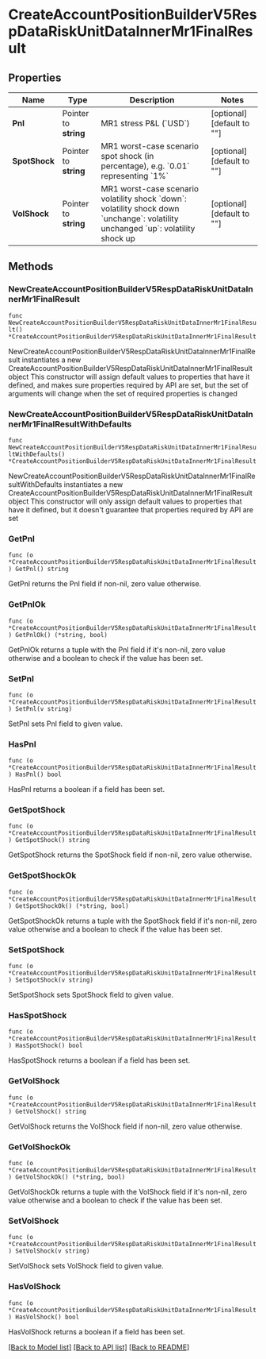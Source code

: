 # CreateAccountPositionBuilderV5RespDataRiskUnitDataInnerMr1FinalResult

## Properties

Name | Type | Description | Notes
------------ | ------------- | ------------- | -------------
**Pnl** | Pointer to **string** | MR1 stress P&amp;L (&#x60;USD&#x60;) | [optional] [default to ""]
**SpotShock** | Pointer to **string** | MR1 worst-case scenario spot shock (in percentage), e.g. &#x60;0.01&#x60; representing &#x60;1%&#x60; | [optional] [default to ""]
**VolShock** | Pointer to **string** | MR1 worst-case scenario volatility shock  &#x60;down&#x60;: volatility shock down  &#x60;unchange&#x60;: volatility unchanged  &#x60;up&#x60;: volatility shock up | [optional] [default to ""]

## Methods

### NewCreateAccountPositionBuilderV5RespDataRiskUnitDataInnerMr1FinalResult

`func NewCreateAccountPositionBuilderV5RespDataRiskUnitDataInnerMr1FinalResult() *CreateAccountPositionBuilderV5RespDataRiskUnitDataInnerMr1FinalResult`

NewCreateAccountPositionBuilderV5RespDataRiskUnitDataInnerMr1FinalResult instantiates a new CreateAccountPositionBuilderV5RespDataRiskUnitDataInnerMr1FinalResult object
This constructor will assign default values to properties that have it defined,
and makes sure properties required by API are set, but the set of arguments
will change when the set of required properties is changed

### NewCreateAccountPositionBuilderV5RespDataRiskUnitDataInnerMr1FinalResultWithDefaults

`func NewCreateAccountPositionBuilderV5RespDataRiskUnitDataInnerMr1FinalResultWithDefaults() *CreateAccountPositionBuilderV5RespDataRiskUnitDataInnerMr1FinalResult`

NewCreateAccountPositionBuilderV5RespDataRiskUnitDataInnerMr1FinalResultWithDefaults instantiates a new CreateAccountPositionBuilderV5RespDataRiskUnitDataInnerMr1FinalResult object
This constructor will only assign default values to properties that have it defined,
but it doesn't guarantee that properties required by API are set

### GetPnl

`func (o *CreateAccountPositionBuilderV5RespDataRiskUnitDataInnerMr1FinalResult) GetPnl() string`

GetPnl returns the Pnl field if non-nil, zero value otherwise.

### GetPnlOk

`func (o *CreateAccountPositionBuilderV5RespDataRiskUnitDataInnerMr1FinalResult) GetPnlOk() (*string, bool)`

GetPnlOk returns a tuple with the Pnl field if it's non-nil, zero value otherwise
and a boolean to check if the value has been set.

### SetPnl

`func (o *CreateAccountPositionBuilderV5RespDataRiskUnitDataInnerMr1FinalResult) SetPnl(v string)`

SetPnl sets Pnl field to given value.

### HasPnl

`func (o *CreateAccountPositionBuilderV5RespDataRiskUnitDataInnerMr1FinalResult) HasPnl() bool`

HasPnl returns a boolean if a field has been set.

### GetSpotShock

`func (o *CreateAccountPositionBuilderV5RespDataRiskUnitDataInnerMr1FinalResult) GetSpotShock() string`

GetSpotShock returns the SpotShock field if non-nil, zero value otherwise.

### GetSpotShockOk

`func (o *CreateAccountPositionBuilderV5RespDataRiskUnitDataInnerMr1FinalResult) GetSpotShockOk() (*string, bool)`

GetSpotShockOk returns a tuple with the SpotShock field if it's non-nil, zero value otherwise
and a boolean to check if the value has been set.

### SetSpotShock

`func (o *CreateAccountPositionBuilderV5RespDataRiskUnitDataInnerMr1FinalResult) SetSpotShock(v string)`

SetSpotShock sets SpotShock field to given value.

### HasSpotShock

`func (o *CreateAccountPositionBuilderV5RespDataRiskUnitDataInnerMr1FinalResult) HasSpotShock() bool`

HasSpotShock returns a boolean if a field has been set.

### GetVolShock

`func (o *CreateAccountPositionBuilderV5RespDataRiskUnitDataInnerMr1FinalResult) GetVolShock() string`

GetVolShock returns the VolShock field if non-nil, zero value otherwise.

### GetVolShockOk

`func (o *CreateAccountPositionBuilderV5RespDataRiskUnitDataInnerMr1FinalResult) GetVolShockOk() (*string, bool)`

GetVolShockOk returns a tuple with the VolShock field if it's non-nil, zero value otherwise
and a boolean to check if the value has been set.

### SetVolShock

`func (o *CreateAccountPositionBuilderV5RespDataRiskUnitDataInnerMr1FinalResult) SetVolShock(v string)`

SetVolShock sets VolShock field to given value.

### HasVolShock

`func (o *CreateAccountPositionBuilderV5RespDataRiskUnitDataInnerMr1FinalResult) HasVolShock() bool`

HasVolShock returns a boolean if a field has been set.


[[Back to Model list]](../README.md#documentation-for-models) [[Back to API list]](../README.md#documentation-for-api-endpoints) [[Back to README]](../README.md)


